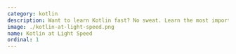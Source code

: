 ```yaml
---
category: kotlin
description: Want to learn Kotlin fast? No sweat. Learn the most important features of Kotlin in just two hours.
image: ./kotlin-at-light-speed.png
name: Kotlin at Light Speed
ordinal: 1
---
```

